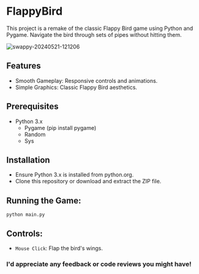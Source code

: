 # FlappyBird
This project is a remake of the classic Flappy Bird game using Python and Pygame. Navigate the bird through sets of pipes without hitting them.

![swappy-20240521-121206](https://github.com/ecnivs/FlappyBird/assets/106900369/98c5c8a9-6cbf-4497-9301-6fd95889b93c)

## Features
* Smooth Gameplay: Responsive controls and animations.
* Simple Graphics: Classic Flappy Bird aesthetics.

## Prerequisites
* Python 3.x
    * Pygame (pip install pygame)
    * Random
    * Sys

## Installation
* Ensure Python 3.x is installed from python.org.
* Clone this repository or download and extract the ZIP file.

## Running the Game:
```
python main.py
```

## Controls:
* `Mouse Click`: Flap the bird's wings.


### I'd appreciate any feedback or code reviews you might have!

